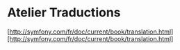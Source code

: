 Atelier Traductions
===================

[http://symfony.com/fr/doc/current/book/translation.html][http://symfony.com/fr/doc/current/book/translation.html] 
